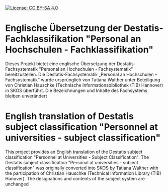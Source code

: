[![License: CC BY-SA 4.0](https://img.shields.io/badge/License-CC%20BY--SA%204.0-lightgrey.svg)](https://creativecommons.org/licenses/by-sa/4.0/)

# Englische Übersetzung der Destatis-Fachklassifikation "Personal an Hochschulen - Fachklassifikation"

Dieses Projekt bietet eine englische Übersetzung der Destatis-Fachsystematik "Personal an Hochschulen - Fachsystematik" bereitzustellen. Die Destatis-Fachsystematik „Personal an Hochschulen – Fachsystematik“ wurde ursprünglich von Tatiana Walther unter Beteiligung von Christian Hauschke (Technische Informationsbibliothek (TIB) Hannover) in SKOS überführt. Die Bezeichnungen und Inhalte des Fachsystems bleiben unverändert

# English translation of Destatis subject classification "Personnel at universities - subject classification"

This project provides an English translation of the Destatis subject classification "Personnel at Universities - Subject Classification". The Destatis subject classification "Personal at universities - subject classification" was originally converted into SKOS by Tatiana Walther with the participation of Christian Hauschke (Technical Information Library (TIB) Hanover). The designations and contents of the subject system are unchanged
